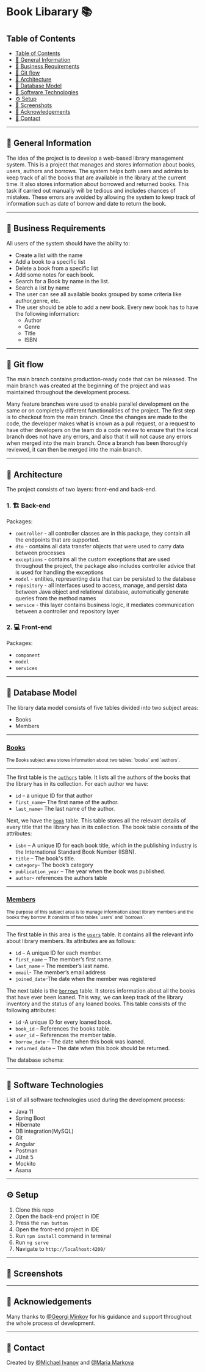 # Book Libarary 📚

## Table of Contents
  - [Table of Contents](#table-of-contents)
  - [🎇 General Information](#🎇-general-information)
  - [📝 Business Requirements](#📝-business-requirements)
  - [🌊 Git flow](#🌊-git-flow)
  - [🏤 Architecture](#🏤-architecture)
  - [📄 Database Model](#📄-database-model)
  - [🔨 Software Technologies](#🔨-software-technologies)
  - [⚙️ Setup](#⚙️-setup)
  - [📸 Screenshots](#📸-screenshots)
  - [🎉 Acknowledgements](#🎉-acknowledgements)
  - [💬 Contact](#💬-contact)
  

---
## 🎇 General Information
The idea of the project is to develop a web-based library management system. This is a project that manages and stores information about books, users, authors and borrows. The system helps both users and admins to keep track of all the books that are available in the library at the current time. It also stores information about borrowed and returned books.  This task if carried out manually will be tedious and includes chances of mistakes. These errors are avoided by allowing the system to keep track of information such as date of borrow and date to return the book.

---
## 📝 Business Requirements
All users of the system should have the ability to:
- Create a list with the name
- Add a book to a specific list
- Delete a book from a specific list
- Add some notes for each book.
- Search for a Book by name in the list.
- Search a list by name
- The user can see all available books grouped by some criteria like author,genre, etc.
- The user should be able to add a new book. Every new book has to have the following information:
    - Author
    - Genre
    - Title
    - ISBN
  
---
## 🌊 Git flow
The main branch contains production-ready code that can be released. The main branch was created at the beginning of the project and was maintained throughout the development process. 

Many feature branches were used to enable parallel development on the same or on completely different functionalities of the project. The first step is to checkout from the main branch. Once the changes are made to the code, the developer makes what is known as a pull request, or a request to have other developers on the team do a code review to ensure that the local branch does not have any errors, and also that it will not cause any errors when merged into the main branch. Once a branch has been thoroughly reviewed, it can then be merged into the main branch.

---
## 🏤 Architecture
The project consists of two layers: front-end and back-end.

### 1. 🏗️ Back-end 
Packages: 
- `controller` - all controller classes are in this package, they contain all the endpoints that are supported.
- `dto` - contains all data transfer objects that were used to carry data between processes
- `exceptions` - contains all the custom exceptions that are used throughout the project, the package also includes controller advice that is used for handling the exceptions
- `model` - entities, representing data that can be persisted to the database
- `repository` - all interfaces used to access, manage, and persist data between Java object and relational database, automatically generate queries from the method names
- `service` - this layer contains business logic, it mediates communication between a controller and repository layer

### 2. 💻 Front-end
Packages:
- `component`
- `model`
- `services` 

---
## 📄 Database Model
The library data model consists of five tables divided into two subject areas: 
- Books
- Members
  
---
### <ins>Books</ins>
<sub>
The Books subject area stores information about two tables: `books` and `authors`.
</sub>

---
The first table is the <ins>`authors`</ins> table. It lists all the authors of the books that the library has in its collection. For each author we have:
- `id` – a unique ID for that author
- `first_name`– The first name of the author.
- `last_name`– The last name of the author.

Next, we have the <ins>`book`</ins> table. This table stores all the relevant details of every title that the library has in its collection. The book table consists of the attributes:
- `isbn` – A unique ID for each book title, which in the publishing industry is the International Standard Book Number (ISBN).
- `title` – The book's title.
- `category`– The book’s category
- `publication_year` – The year when the book was published.
- `author`- references the authors table

---
### <ins>Members</ins>
<sub>
The purpose of this subject area is to manage information about library members and the books they borrow. It consists of two tables `users`
and `borrows`.
</sub>

---
The first table in this area is the <ins>`users`</ins> table. It contains all the relevant info about library members. Its attributes are as follows:
- `id` – A unique ID for each member.
- `first_name` – The member’s first name.
- `last_name` – The member’s last name.
- `email`- The member’s email address
- `joined_date`-The date when the member was registered

The next table is the <ins>`borrows`</ins> table. It stores information about all the books that have ever been loaned. This way, we can keep track of the library inventory and the status of any loaned books. This table consists of the following attributes:
- `id` -A unique ID for every loaned book.
- `book_id` – References the books table.
- `user_id` – References the member table.
- `borrow_date` – The date when this book was loaned.
- `returned_date` – The date when this book should be returned.

The database schema:



---
## 🔨 Software Technologies
List of all software technologies used during the development process:
- Java 11
- Spring Boot
- Hibernate
- DB integration(MySQL)
- Git
- Angular
- Postman
- JUnit 5
- Mockito
- Asana

---
## ⚙️ Setup

1. Clone this repo
2. Open the back-end project in IDE
3. Press the `run button`
4. Open the front-end project in IDE
5. Run `npm install` command in terminal
6. Run `ng serve`
7. Navigate to `http://localhost:4200/`

---
## 📸 Screenshots

---
## 🎉 Acknowledgements
Many thanks to [@Georgi Minkov](https://github.com/GeorgiMinkov) for his guidance and support throughout the whole process of development.

---
## 💬 Contact
Created by [@Michael Ivanov](https://github.com/MishoCode) and [@Maria Markova](https://github.com/mimimkv)
